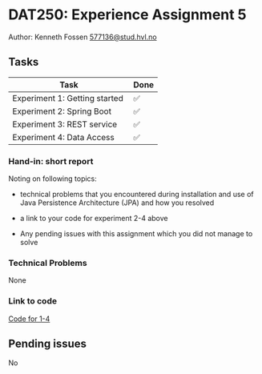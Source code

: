 # DAT250: Experience Assignment 5

Author: Kenneth Fossen 577136@stud.hvl.no

## Tasks

| Task | Done |
| --- | --- |
| Experiment 1: Getting started | :white_check_mark: |
| Experiment 2: Spring Boot | :white_check_mark: |
| Experiment 3: REST service | :white_check_mark: |
| Experiment 4: Data Access | :white_check_mark: |

### Hand-in: short report

Noting on following topics:

- technical problems that you encountered during installation and use of Java Persistence Architecture (JPA) and how you resolved

- a link to your code for experiment 2-4 above

- Any pending issues with this assignment which you did not manage to solve

### Technical Problems

None

### Link to code

[Code for 1-4](/gettingstarted)

## Pending issues

No
